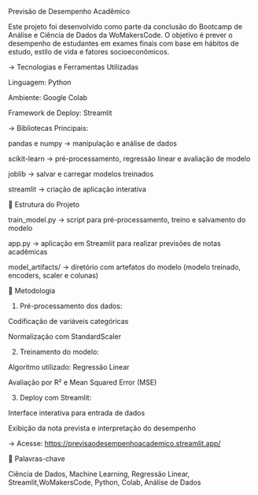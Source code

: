 Previsão de Desempenho Acadêmico

Este projeto foi desenvolvido como parte da conclusão do Bootcamp de Análise e Ciência de Dados da WoMakersCode.
O objetivo é prever o desempenho de estudantes em exames finais com base em hábitos de estudo, estilo de vida e fatores socioeconômicos.

-> Tecnologias e Ferramentas Utilizadas

Linguagem: Python

Ambiente: Google Colab

Framework de Deploy: Streamlit

-> Bibliotecas Principais:

pandas e numpy → manipulação e análise de dados

scikit-learn → pré-processamento, regressão linear e avaliação de modelo

joblib → salvar e carregar modelos treinados

streamlit → criação de aplicação interativa



📂 Estrutura do Projeto

train_model.py → script para pré-processamento, treino e salvamento do modelo

app.py → aplicação em Streamlit para realizar previsões de notas acadêmicas

model_artifacts/ → diretório com artefatos do modelo (modelo treinado, encoders, scaler e colunas)


🔎 Metodologia

1. Pré-processamento dos dados:

Codificação de variáveis categóricas

Normalização com StandardScaler



2. Treinamento do modelo:

Algoritmo utilizado: Regressão Linear

Avaliação por R² e Mean Squared Error (MSE)



3. Deploy com Streamlit:

Interface interativa para entrada de dados

Exibição da nota prevista e interpretação do desempenho

-> Acesse:
https://previsaodesempenhoacademico.streamlit.app/


📌 Palavras-chave

Ciência de Dados, Machine Learning, Regressão Linear, Streamlit,WoMakersCode, Python, Colab, Análise de Dados

